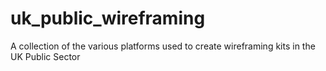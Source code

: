 # uk_public_wireframing
A collection of the various platforms used to create wireframing kits in the UK Public Sector
